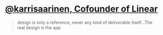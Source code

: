# [@karrisaarinen, Cofounder of Linear](https://x.com/karrisaarinen/status/1715085201653805116?s=46)

> design is only a reference, never any kind of deliverable itself...The real design is the app

